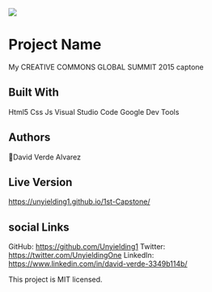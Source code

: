 ![](https://img.shields.io/badge/Microverse-blueviolet)




# Project Name

 My CREATIVE COMMONS GLOBAL SUMMIT 2015 captone


## Built With

Html5
Css
Js
Visual Studio Code
Google Dev Tools


## Authors

👤David Verde Alvarez


## Live Version
https://unyielding1.github.io/1st-Capstone/

## social Links

GitHub: https://github.com/Unyielding1
Twitter: https://twitter.com/UnyieldingOne
LinkedIn: https://www.linkedin.com/in/david-verde-3349b114b/

This project is MIT licensed.
